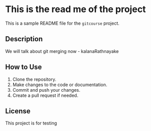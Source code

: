 # This is the read me of the project

This is a sample README file for the `gitcourse` project.

## Description

We will talk about git merging now - kalanaRathnayake

## How to Use

1. Clone the repository.
2. Make changes to the code or documentation.
3. Commit and push your changes.
4. Create a pull request if needed.

## License

This project is for testing